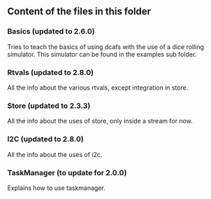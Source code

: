 ## Content of the files in this folder

### Basics (updated to 2.6.0)
Tries to teach the basics of using dcafs with the use of a dice rolling simulator.
This simulator can be found in the examples sub folder.

### Rtvals (updated to 2.8.0)

All the info about the various rtvals, except integration in store.

### Store (updated to 2.3.3)

All the info about the uses of store, only inside a stream for now.

### I2C (updated to 2.8.0)

All the info about the uses of i2c.

### TaskManager (to update for 2.0.0)

Explains how to use taskmanager.